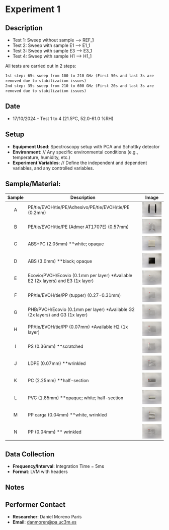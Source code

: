 # Experiment 1

## Description
  - Test 1: Sweep without sample --> REF_1
  - Test 2: Sweep with sample E1 --> E1_1
  - Test 3: Sweep with sample E3 --> E3_1
  - Test 4: Sweep with sample H1 --> H1_1 

  All tests are carried out in 2 steps:

    1st step: 65s sweep from 100 to 210 GHz (First 50s and last 3s are removed due to stabilization issues)
    2nd step: 35s sweep from 210 to 600 GHz (First 20s and last 3s are removed due to stabilization issues)

## Date
- 17/10/2024 - Test 1 to 4 (21.5ºC, 52.0-61.0 %RH)

## Setup
- **Equipment Used**: Spectroscopy setup with PCA and Schottky detector
- **Environment**: // Any specific environmental conditions (e.g., temperature, humidity, etc.)
- **Experiment Variables**: // Define the independent and dependent variables, and any controlled variables.

## **Sample/Material**: 


| Sample | Description | Image |
|:------:|-------------|-------|
| A      | PE/tie/EVOH/tie/PE/Adhesivo/PE/tie/EVOH/tie/PE (0.2mm) | <img src="../../img/A1.jpg" alt="Sample A" width="200"/> |
| B      | PE/tie/EVOH/tie/PE (Admer AT1707E) (0.57mm) | <img src="../../img/B1.jpg" alt="Sample B" width="200"/> |
| C      | ABS+PC (2.05mm) **white; opaque| <img src="../../img/C1.jpg" alt="Sample C" width="200"/> |
| D      | ABS (3.0mm) **black; opaque | <img src="../../img/D1.jpg" alt="Sample D" width="200"/> |
| E      | Ecovio/PVOH/Ecovio (0.1mm per layer) *Available E2 (2x layers) and E3 (1x layer) | <img src="../../img/E1.jpg" alt="Sample E" width="200"/> |
| F      | PP/tie/EVOH/tie/PP (tupper) (0.27-0.31mm) | <img src="../../img/F1.jpg" alt="Sample F" width="200"/> |
| G      | PHB/PVOH/Ecovio (0.1mm per layer) *Available G2 (2x layers) and G3 (1x layer) | <img src="../../img/G1.jpg" alt="Sample G" width="200"/> |
| H      | PP/tie/EVOH/tie/PP (0.07mm) *Available H2 (1x layer) | <img src="../../img/H1.jpg" alt="Sample H" width="200"/> |
| I      | PS (0.36mm) **scratched| <img src="../../img/I1.jpg" alt="Sample I" width="200"/> |
| J      | LDPE (0.07mm) **wrinkled | <img src="../../img/J1.jpg" alt="Sample J" width="200"/> |
| K      | PC (2.25mm) **half-section | <img src="../../img/K1.jpg" alt="Sample K" width="200"/> |
| L      | PVC (1.85mm) **opaque; white; half-section | <img src="../../img/L1.jpg" alt="Sample L" width="200"/> |
| M      | PP carga (0.04mm) **white, wrinkled | <img src="../../img/M1.jpg" alt="Sample M" width="200"/> |
| N      | PP (0.04mm) ** wrinkled | <img src="../../img/N1.jpg" alt="Sample N" width="200"/> |



## Data Collection
- **Frequency/Interval**: Integration Time = 5ms
- **Format**: LVM with headers

## Notes


## Performer Contact
- **Researcher**: Daniel Moreno París
- **Email**: danmoren@pa.uc3m.es